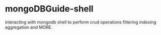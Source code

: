 # mongoDBGuide-shell
interacting with mongodb shell  to perform crud operations  filtering indexing aggregation and MORE. 
